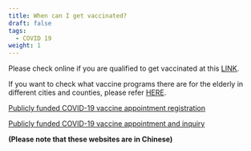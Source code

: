 ```yaml
---
title: When can I get vaccinated?
draft: false
tags:
  - COVID 19
weight: 1
---
```

Please check online if you are qualified to get vaccinated at this [LINK](https://www.readr.tw/project/3/covid19-vaccines-tracker?fbclid=IwAR1KXNKq6D0A7i9AQUDo9FIf32o1L7izSKAT8t42ymJ-rIoRsLWYcI3jfNw " to vaccine qualification check Page").

If you want to check what vaccine programs there are for the elderly in different cities and counties, please refer [HERE](https://docs.google.com/spreadsheets/d/e/2PACX-1vR7QeCOVcf4eAKzRicnOpXu-abiqi0O5NQ-mktr4iz80manIO_uJ1VnUWHmz--CGZdDvFPUrbAbyW3k/pubhtml " to different cities and counties check Page").

[Publicly funded COVID-19 vaccine appointment registration](https://1922.gov.tw/vas/index.jsp " to Publicly funded COVID-19 vaccine appointment registration Page")

[Publicly funded COVID-19 vaccine appointment and inquiry](https://1922.gov.tw/vab/index.jsp " to Publicly funded COVID-19 vaccine appointment and inquiry Page")

**(Please note that these websites are in Chinese)**